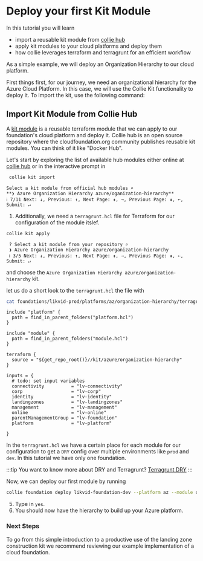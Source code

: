 # Deploy your first Kit Module

In this tutorial you will learn

- import a reusable kit module from [collie hub](../hub/)
- apply kit modules to your cloud platforms and deploy them
- how collie leverages terraform and terragrunt for an efficient workflow

As a simple example, we will deploy an Organization Hierarchy to our cloud platform.

First things first, for our journey, we need an organizational hierarchy for the Azure Cloud Platform. In this case, we will use the Collie Kit functionality to deploy it. To import the kit, use the following command:

## Import Kit Module from Collie Hub

A [kit module](../reference/kit-module.md) is a reusable terraform module that we can apply to our foundation's cloud platform and deploy it. Collie hub is an open source repository where the cloudfoundation.org community publishes reusable kit modules. You can think of it like "Docker Hub".


Let's start by exploring the list of available hub modules either online at [collie hub](../hub/) or in the interactive prompt 
in

```sh
 collie kit import
 ```

```text
Select a kit module from official hub modules ⌕
**❯ Azure Organization Hierarchy azure/oganization-hierarchy**
ℹ 7/11 Next: ↓, Previous: ↑, Next Page: ⇟, →, Previous Page: ⇞, ←, Submit: ↵
```

1. Additionally, we need a `terragrunt.hcl` file for Terraform for our configuration of the module itslef. 

```sh
collie kit apply 
```
```text
 ? Select a kit module from your repository ⌕
 ❯ Azure Organization Hierarchy azure/organization-hierarchy
 ℹ 3/5 Next: ↓, Previous: ↑, Next Page: ⇟, →, Previous Page: ⇞, ←, Submit: ↵
```

and choose the `Azure Organization Hierarchy azure/organization-hierarchy` kit. 

let us do a short look to the `terragrunt.hcl` the file with 
```sh
cat foundations/likvid-prod/platforms/az/organization-hierarchy/terragrunt.hcl
```

```hcl
include "platform" {
  path = find_in_parent_folders("platform.hcl")
}

include "module" {
  path = find_in_parent_folders("module.hcl")
}

terraform {
  source = "${get_repo_root()}//kit/azure/organization-hierarchy"
}

inputs = {
  # todo: set input variables
  connectivity          = "lv-connectivity"
  corp                  = "lv-corp"
  identity              = "lv-identity"
  landingzones          = "lv-landingzones"
  management            = "lv-management"
  online                = "lv-online"
  parentManagementGroup = "lv-foundation"
  platform              = "lv-platform"

}
```
In the `terragrunt.hcl` we have a certain place for each module for our configuration to get a `DRY` config over multiple environments like `prod` and `dev`. In this tutorial we have only one foundation.

:::tip
You want to know more about DRY and Terragrunt?
[Terragrunt DRY](https://terragrunt.gruntwork.io/docs/getting-started/quick-start/#keep-your-backend-configuration-dry)
:::

Now, we can deploy our first module by running 
```sh
collie foundation deploy likvid-foundation-dev --platform az --module organization-hierarchy.
```
5. Type in `yes`.
6. You should now have the hierarchy to build up your Azure platform.

### Next Steps

To go from this simple introduction to a productive use of the landing zone construction kit we recommend reviewing
our example implementation of a cloud foundation.

